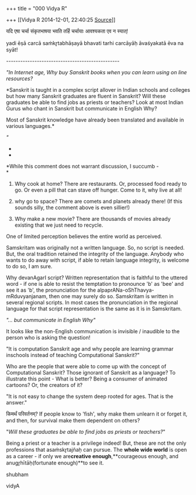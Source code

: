 +++
title = "000 Vidya R"

+++
[[Vidya R	2014-12-01, 22:40:25 [Source](https://groups.google.com/g/samskrita/c/MBjVnDIYsPQ)]]



यदि एषा चर्चा संकृतभाषया भवति तर्हि चर्चायाः आवश्यकता एव न स्यात्!

yadi ēṣā carcā saṁkr̥tabhāṣayā bhavati tarhi carcāyāḥ āvaśyakatā ēva na syāt!

  

*------------------------------------------------*

*"In Internet age, Why buy Sanskrit books when you can learn using on line resources?*

*Sanskrit is taught in a complex script allover in Indian schools and colleges but how many Sanskrit graduates are fluent in Sanskrit? Will these graduates be able to find jobs as priests or teachers? Look at most Indian Gurus who chant in Sanskrit but communicate in English Why?
  
Most of Sanskrit knowledge have already been translated and available in various languages.*

*"*

*  
*

*While this comment does not warrant discussion, I succumb -  
*

  

1. Why cook at home? There are restaurants. Or, processed food ready to go. Or even a pill that can stave off hunger. Come to it, why live at all!

2. why go to space? There are comets and planets already there! (If this sounds silly, the comment above is even sillier!)  

3. Why make a new movie? There are thousands of movies already existing that we just need to recycle.

  

One of limited perception believes the entire world as perceived.

  

Samskritam was originally not a written language. So, no script is needed. But, the oral tradition retained the integrity of the language. Anybody who wants to do away with script, if able to retain language integrity, is welcome to do so, I am sure.

Why devanAgarI script? Written representation that is faithful to the uttered word - if one is able to resist the temptation to pronounce 'b' as 'bee' and see it as 'b', the pronunciation for the alpaprANa-oShThavya-mRduvyanjanam, then one may surely do so.
Samskritam is written in several regional scripts. In most cases the pronunciation in the regional language for that script representation is the same as it is in Samskritam.

  

*"... but communicate in English Why"*  

It looks like the non-English communication is invisible / inaudible to the person who is asking the question!  

  

"It is computation Sanskrit age and why people are learning grammar inschools instead of teaching Computational Sanskrit?"  

Who are the people that were able to come up with the concept of Computational Sanskrit? Those ignorant of Sanskrit as a language? To illustrate this point - What is better? Being a consumer of animated cartoons? Or, the creators of it?

  

"It is not easy to change the system deep rooted for ages. That is the answer."  

किमर्थं परिवर्तनम्? If people know to 'fish', why make them unlearn it or forget it, and then, for survival make them dependent on others?  

  

"*Will these graduates be able to find jobs as priests or teachers?*"

Being a priest or a teacher is a privilege indeed! But, these are not the only professions that asaṁskr̥tajñaḥ can pursue. The **whole wide world** is open as a career - if only we are**creative enough**,**courageous enough, and anugr̥hītāḥ(fortunate enough)**to see it.

  

shubham  

vidyA

  

